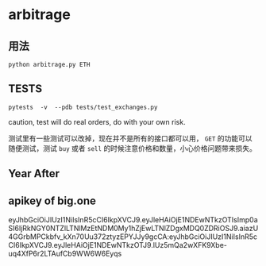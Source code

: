 # arbitrage

## 用法 ##

```
python arbitrage.py ETH
```

## TESTS ##

```
pytests  -v  --pdb tests/test_exchanges.py 
```

caution, test will do real orders, do with your own risk.

测试里有一些测试可以改掉，现在并不是所有的接口都可以用， `GET` 的功能可以随便测试，测试 `buy` 或者 `sell`
的时候注意价格和数量，小心价格问题带来损失。


## Year After ##

## apikey of big.one ##

eyJhbGciOiJIUzI1NiIsInR5cCI6IkpXVCJ9.eyJleHAiOjE1NDEwNTkzOTIsImp0aSI6IjRkNGY0NTZlLTNlMzEtNDM0My1hZjEwLTNlZDgxMDQ0ZDRiOSJ9.aiazU4GGrbMPCkbfv_kXn70Uu372ztyzEPYJJy9gcCA:eyJhbGciOiJIUzI1NiIsInR5cCI6IkpXVCJ9.eyJleHAiOjE1NDEwNTkzOTJ9.lUz5mQa2wXFK9Xbe-uq4XfP6r2LTAufCb9WW6W6Eyqs

